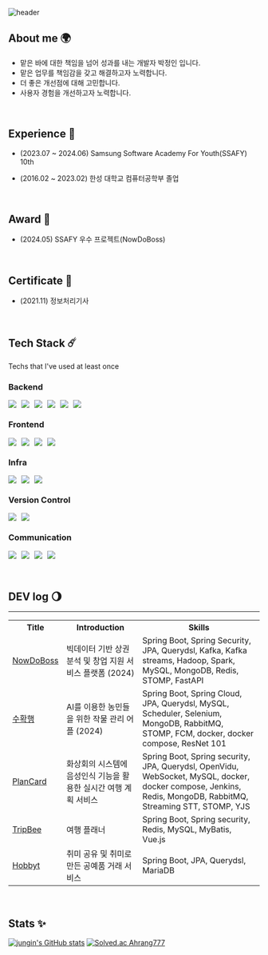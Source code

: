 ![header](https://capsule-render.vercel.app/api?type=venom&height=300&color=7EA1FF&text=Jungin%20Park&section=header&reversal=false&textBg=false&fontColor=27374D&fontSize=76&fontAlign=51)



## About me 🌍
- 맡은 바에 대한 책임을 넘어 성과를 내는 개발자 박정인 입니다.
- 맡은 업무를 책임감을 갖고 해결하고자 노력합니다.
- 더 좋은 개선점에 대해 고민합니다.
- 사용자 경험을 개선하고자 노력합니다.

<br>

## Experience 🌙
- (2023.07 ~ 2024.06) Samsung Software Academy For Youth(SSAFY) 10th <br>
- (2016.02 ~ 2023.02) 한성 대학교 컴퓨터공학부 졸업


  <br>


## Award 🏅
- (2024.05) SSAFY 우수 프로젝트(NowDoBoss)<br>


  <br>  

## Certificate 📜
- (2021.11) 정보처리기사  <br>


  <br>  


## Tech Stack ☄️
Techs that I've used at least once

### Backend
<div style="display: flex; gap: 10px">
<img src="https://img.shields.io/badge/java-007396?style=for-the-badge&logo=java&logoColor=white">
<img src="https://img.shields.io/badge/springboot-6DB33F?style=for-the-badge&logo=springboot&logoColor=white">
<img src="https://img.shields.io/badge/springsecurity-6DB33F?style=for-the-badge&logo=springsecurity&logoColor=white">
<img src="https://img.shields.io/badge/mysql-4479A1?style=for-the-badge&logo=mysql&logoColor=white">
<img src="https://img.shields.io/badge/redis-DC382D?style=for-the-badge&logo=redis&logoColor=white">
<img src="https://img.shields.io/badge/mongoDB-47A248?style=for-the-badge&logo=MongoDB&logoColor=white">
</div>

### Frontend
<div style="display: flex; gap: 10px">
<img src="https://img.shields.io/badge/HTML5-E34F26?style=for-the-badge&logo=HTML5&logoColor=white">
<img src="https://img.shields.io/badge/CSS3-1572B6?style=for-the-badge&logo=CSS3&logoColor=white">
<img src="https://img.shields.io/badge/JAVASCRIPT-F7DF1E?style=for-the-badge&logo=JAVASCRIPT&logoColor=white">
<img src="https://img.shields.io/badge/VUE.JS-4FC08D?style=for-the-badge&logo=VUE.JS&logoColor=white">
</div>


### Infra
<div style="display: flex; gap: 10px">
<img src="https://img.shields.io/badge/JENKINS-D24939?style=for-the-badge&logo=JENKINS&logoColor=white">
<img src="https://img.shields.io/badge/DOCKER-2496ED?style=for-the-badge&logo=DOCKER&logoColor=white">
<img src="https://img.shields.io/badge/ec2-FF9900?style=for-the-badge&logo=amazonec2&logoColor=white">
</div>

### Version Control
<div style="display: flex; gap: 10px">
<img src="https://img.shields.io/badge/GIT-F05032?style=for-the-badge&logo=GIT&logoColor=white">
<img src="https://img.shields.io/badge/GITHUB-181717?style=for-the-badge&logo=GITHUB&logoColor=white">
</div>

### Communication
<div style="display: flex; gap: 10px">
<img src="https://img.shields.io/badge/JIRA-0052CC?style=for-the-badge&logo=jirasoftware&logoColor=white">
<img src="https://img.shields.io/badge/FIGMA-F24E1E?style=for-the-badge&logo=FIGMA&logoColor=white">
<img src="https://img.shields.io/badge/mattermost-0058CC?style=for-the-badge&logo=mattermost&logoColor=white">
<img src="https://img.shields.io/badge/NOTION-000000?style=for-the-badge&logo=notion&logoColor=white">
</div>

<br>
<br>

## DEV log 🌖
<hr>
<div style="text-align: center;">
<table>
  <tr>
    <th>Title</th>
    <th>Introduction</th>
    <th>Skills</th>
  </tr>
  <tr>
    <td><a href="https://github.com/Ahrang777/NowDoBoss">NowDoBoss</a></td>
    <td> 빅데이터 기반 상권분석 및 창업 지원 서비스 플랫폼 (2024) </td>
    <td> Spring Boot, Spring Security, JPA, Querydsl, Kafka, Kafka streams, Hadoop, Spark, MySQL, MongoDB, Redis, STOMP, FastAPI </td>
  </tr>
  <tr>
    <td><a href="https://github.com/Ahrang777/suhwakhaeng">수확행</a></td>
    <td> AI를 이용한 농민들을 위한 작물 관리 어플 (2024) </td>
    <td> Spring Boot, Spring Cloud, JPA, Querydsl, MySQL, Scheduler, Selenium, MongoDB, RabbitMQ, STOMP, FCM, docker, docker compose, ResNet 101 </td>
  </tr>
  <tr>
    <td><a href="https://github.com/Ahrang777/PlanCard">PlanCard</a></td>
    <td> 화상회의 시스템에 음성인식 기능을 활용한 실시간 여행 계획 서비스 </td>
    <td> Spring Boot, Spring security, JPA, Querydsl, OpenVidu, WebSocket, MySQL, docker, docker compose, Jenkins, Redis, MongoDB, RabbitMQ, Streaming STT, STOMP, YJS </td>
  </tr>
  <tr>
    <td><a href="https://github.com/Ahrang777/TripBee_Server">TripBee</a></td>
    <td> 여행 플래너 </td>
    <td> Spring Boot, Spring security, Redis, MySQL, MyBatis, Vue.js </td>
  </tr>
  <tr>
    <td><a href="https://github.com/Ahrang777/Hobbyt">Hobbyt</a></td>
    <td> 취미 공유 및 취미로 만든 공예품 거래 서비스 </td>
    <td> Spring Boot, JPA, Querydsl, MariaDB </td>
  </tr>
</table>
</div>

<br>

## Stats ✨
[![jungin's GitHub stats](https://github-readme-stats.vercel.app/api?username=Ahrang777)](https://github.com/anuraghazra/github-readme-stats)
[![Solved.ac Ahrang777](http://mazassumnida.wtf/api/v2/generate_badge?boj=pj5016)](https://solved.ac/{handle})



